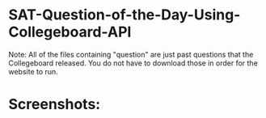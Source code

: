 # SAT-Question-of-the-Day-Using-Collegeboard-API
Note: All of the files containing "question" are just past questions that the Collegeboard released. You do not have to download those in order for the website to run.

# Screenshots:
